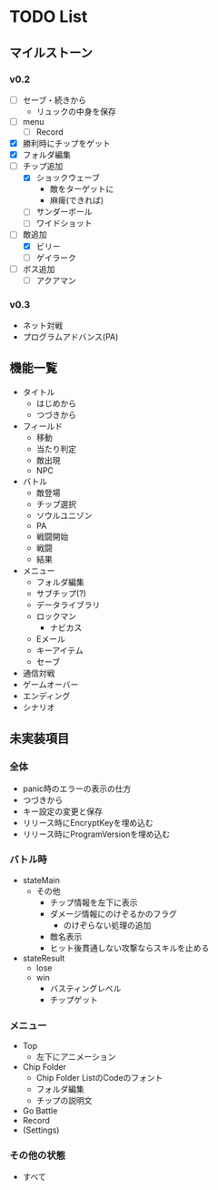 # TODO List

## マイルストーン

### v0.2

- [ ] セーブ・続きから
  - リュックの中身を保存
- [ ] menu
  - [ ] Record
- [x] 勝利時にチップをゲット
- [x] フォルダ編集
- [ ] チップ追加
  - [x] ショックウェーブ
    - 敵をターゲットに
    - 麻痺(できれば)
  - [ ] サンダーボール
  - [ ] ワイドショット
- [ ] 敵追加
  - [x] ビリー
  - [ ] ゲイラーク
- [ ] ボス追加
  - [ ] アクアマン

### v0.3

- ネット対戦
- プログラムアドバンス(PA)

## 機能一覧

- タイトル
  - はじめから
  - つづきから
- フィールド
  - 移動
  - 当たり判定
  - 敵出現
  - NPC
- バトル
  - 敵登場
  - チップ選択
  - ソウルユニゾン
  - PA
  - 戦闘開始
  - 戦闘
  - 結果
- メニュー
  - フォルダ編集
  - サブチップ(?)
  - データライブラリ
  - ロックマン
    - ナビカス
  - Eメール
  - キーアイテム
  - セーブ
- 通信対戦
- ゲームオーバー
- エンディング
- シナリオ

## 未実装項目

### 全体

- panic時のエラーの表示の仕方
- つづきから
- キー設定の変更と保存
- リリース時にEncryptKeyを埋め込む
- リリース時にProgramVersionを埋め込む

### バトル時

- stateMain
  - その他
    - チップ情報を左下に表示
    - ダメージ情報にのけぞるかのフラグ
      - のけぞらない処理の追加
    - 敵名表示
    - ヒット後貫通しない攻撃ならスキルを止める
- stateResult
  - lose
  - win
    - バスティングレベル
    - チップゲット

### メニュー

- Top
  - 左下にアニメーション
- Chip Folder
  - Chip Folder ListのCodeのフォント
  - フォルダ編集
  - チップの説明文
- Go Battle
- Record
- (Settings)

### その他の状態

- すべて
